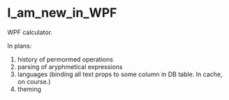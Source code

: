 # I_am_new_in_WPF
WPF calculator.

In plans:
1. history of permormed operations
1. parsing of aryphmetical expressions
1. languages (binding all text props to some column in DB table. In cache, on course.)
1. theming
